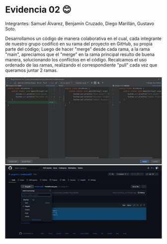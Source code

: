 # Evidencia 02 😊
Integrantes:
Samuel Álvarez,
Benjamín Cruzado,
Diego Marillán,
Gustavo Soto.

Desarrollamos un código de manera colaborativa en el cual,
cada integrante de nuestro grupo codificó en su rama del proyecto en GitHub,
su propia parte del código; Luego de hacer "merge" desde cada rama, a la rama "main",
apreciamos que el "merge" en la rama principal resulto de buena manera,
solucionando los conflictos en el código. Recalcamos el uso ordenado de las ramas,
realizando el correspondiente "pull" cada vez que queramos juntar 2 ramas.

![](https://github.com/gugasito/evidencia02/blob/main/Captura_de_pantalla_2023-04-09_165027.png)
![](https://github.com/gugasito/evidencia02/blob/main/Captura%20de%20pantalla%202023-04-09%20163650.png)
